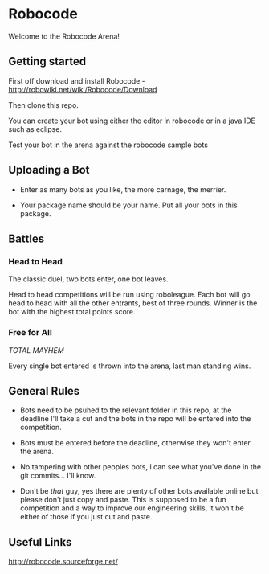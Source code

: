 # Robocode

Welcome to the Robocode Arena!

## Getting started

First off download and install Robocode - http://robowiki.net/wiki/Robocode/Download

Then clone this repo.

You can create your bot using either the editor in robocode or in a java IDE such as eclipse.

Test your bot in the arena against the robocode sample bots

## Uploading a Bot

- Enter as many bots as you like, the more carnage, the merrier.
 
- Your package name should be your name. Put all your bots in this package.

## Battles

### Head to Head

The classic duel, two bots enter, one bot leaves.

Head to head competitions will be run using roboleague. Each bot will go head to head with all the other entrants, best of three rounds. Winner is the bot with the highest total points score.

### Free for All

*TOTAL MAYHEM*

Every single bot entered is thrown into the arena, last man standing wins. 

## General Rules

- Bots need to be psuhed to the relevant folder in this repo, at the deadline I'll take a cut and the bots in the repo will be entered into the competition.

- Bots must be entered before the deadline, otherwise they won't enter the arena.

- No tampering with other peoples bots, I can see what you've done in the git commits... I'll know.

- Don't be *that* guy, yes there are plenty of other bots available online but please don't just copy and paste. This is supposed to be a fun competition and a way to improve our engineering skills, it won't be either of those if you just cut and paste. 

## Useful Links

http://robocode.sourceforge.net/

